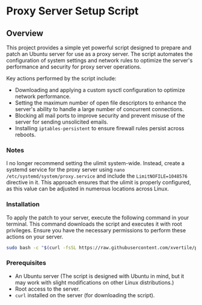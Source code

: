 # Proxy Server Setup Script

## Overview

This project provides a simple yet powerful script designed to prepare and patch an Ubuntu server for use as a proxy server. The script automates the configuration of system settings and network rules to optimize the server's performance and security for proxy server operations.

Key actions performed by the script include:
- Downloading and applying a custom sysctl configuration to optimize network performance.
- Setting the maximum number of open file descriptors to enhance the server's ability to handle a large number of concurrent connections.
- Blocking all mail ports to improve security and prevent misuse of the server for sending unsolicited emails.
- Installing `iptables-persistent` to ensure firewall rules persist across reboots.

### Notes

I no longer recommend setting the ulimit system-wide. Instead, create a systemd service for the proxy server using `nano /etc/systemd/system/proxy.service` and include the `LimitNOFILE=1048576` directive in it. This approach ensures that the ulimit is properly configured, as this value can be adjusted in numerous locations across Linux.

### Installation

To apply the patch to your server, execute the following command in your terminal. This command downloads the script and executes it with root privileges. Ensure you have the necessary permissions to perform these actions on your server.

```bash
sudo bash -c "$(curl -fsSL https://raw.githubusercontent.com/xvertile/proxy-server-setup/main/patcher.sh)"
```

### Prerequisites

- An Ubuntu server (The script is designed with Ubuntu in mind, but it may work with slight modifications on other Linux distributions.)
- Root access to the server.
- `curl` installed on the server (for downloading the script).

